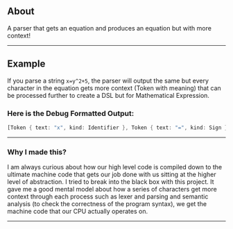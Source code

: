 ## About
A parser that gets an equation and produces an equation but with more context!

---

## Example

If you parse a string ```x=y^2+5```, the parser will output the same but every character in the equation gets more context (Token with meaning) that can be processed further to create a DSL but for Mathematical Expression. <br>  

### Here is the Debug Formatted Output:

```rust
[Token { text: "x", kind: Identifier }, Token { text: "=", kind: Sign }, Token { text: "y", kind: Identifier }, Token { text: "^", kind: Cap }, Token { text: "2", kind: Int }, Token { text: "+", kind: Sign }, Token { text: "5", kind: Int }]
```
---

### Why I made this?
I am always curious about how our high level code is compiled down to the ultimate machine code that gets our job done with us sitting at the higher level of abstraction. I tried to break into the black box with this project. It gave me a good mental model about how a series of characters get more context through each process such as lexer and parsing and semantic analysis (to check the correctness of the program syntax), we get the machine code that our CPU actually operates on.

---